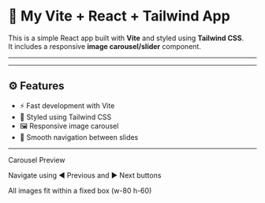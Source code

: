 # 🚀 My Vite + React + Tailwind App

This is a simple React app built with **Vite** and styled using **Tailwind CSS**.  
It includes a responsive **image carousel/slider** component.

---


---

## ⚙️ Features
- ⚡️ Fast development with Vite  
- 🎨 Styled using Tailwind CSS  
- 🖼️ Responsive image carousel  
- 🔄 Smooth navigation between slides  

---


Carousel Preview

Navigate using ◀️ Previous and ▶️ Next buttons

All images fit within a fixed box (w-80 h-60)
